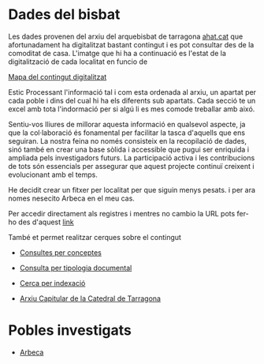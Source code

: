 # Dades del bisbat

Les dades provenen del arxiu del arquebisbat de tarragona [ahat.cat](http://www.ahat.cat/) que afortunadament ha digitalitzat bastant contingut i es pot consultar des de la comoditat de casa. L'imatge que hi ha a continuació es l'estat de la digitalització de cada localitat en funcio de 

[Mapa del contingut digitalitzat](https://github.com/arbreFamiliar/DadesGenerals/blob/master/Bisbats/Catalunya/Tarragona/guia/planol_arquebisbat_digitalitzacio_2018_sagramentals-min.png)

Estic Processant l'informació tal i com esta ordenada al arxiu, un apartat per cada poble i dins del cual hi ha els diferents sub apartats. Cada secció te un excel amb tota l'indormació per si algú li es mes comode treballar amb aixó.

Sentiu-vos lliures de millorar aquesta informació en qualsevol aspecte, ja que la col·laboració és fonamental per facilitar la tasca d'aquells que ens seguiran. La nostra feina no només consisteix en la recopilació de dades, sinó també en crear una base sòlida i accessible que pugui ser enriquida i ampliada pels investigadors futurs. La participació activa i les contribucions de tots són essencials per assegurar que aquest projecte continuï creixent i evolucionant amb el temps.

He decidit crear un fitxer per localitat per que siguin menys pesats. i per ara nomes nesecito Arbeca en el meu cas.

Per accedir directament als registres i mentres no cambio la URL pots fer-ho des d'aquest [link](https://arxiuenlinia.ahat.cat/FonsDocumentals)

També et permet realitzar cerques sobre el contingut
 - [Consultes per conceptes](https://arxiuenlinia.ahat.cat/CercadorDocuments)
 - [Consulta per tipologia documental](https://arxiuenlinia.ahat.cat/CercadorDocuments)
 - [Cerca per indexació](https://arxiuenlinia.ahat.cat/CercadorIndex)

- [Arxiu Capitular de la Catedral de Tarragona](https://www.acct.cat/es/)

# Pobles investigats

- [Arbeca](https://github.com/arbreFamiliar/DadesGenerals/blob/master/Bisbats/Catalunya/Tarragona/Arbeca/README.md)